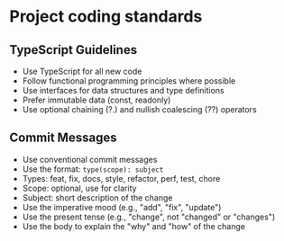 # Project coding standards

## TypeScript Guidelines
- Use TypeScript for all new code
- Follow functional programming principles where possible
- Use interfaces for data structures and type definitions
- Prefer immutable data (const, readonly)
- Use optional chaining (?.) and nullish coalescing (??) operators

## Commit Messages
- Use conventional commit messages
- Use the format: `type(scope): subject`
- Types: feat, fix, docs, style, refactor, perf, test, chore
- Scope: optional, use for clarity
- Subject: short description of the change
- Use the imperative mood (e.g., "add", "fix", "update")
- Use the present tense (e.g., "change", not "changed" or "changes")
- Use the body to explain the "why" and "how" of the change